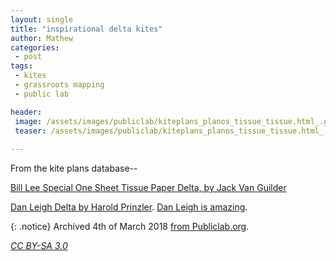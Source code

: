 ```yaml
---
layout: single
title: "inspirational delta kites"
author: Mathew
categories: 
 - post
tags:
 - kites
 - grassroots mapping
 - public lab

header: 
 image: /assets/images/publiclab/kiteplans_planos_tissue_tissue.html_.gif 
 teaser: /assets/images/publiclab/kiteplans_planos_tissue_tissue.html_.gif
 
---
```



From the kite plans database-- 

[Bill Lee Special One Sheet Tissue Paper Delta, by Jack Van Guilder](http://www.kiteplans.org/pln_109/)

[Dan Leigh Delta by Harold Prinzler](http://www.kiteplans.org/pln_83/).  [Dan Leigh is amazing](http://www.deltas.freeserve.co.uk/home.html).


{: .notice} 
Archived 4th of March 2018 [from Publiclab.org](https://publiclab.org/notes/mathew/2-23-2013/inspirational-deltas
).

*[CC BY-SA 3.0](https://creativecommons.org/licenses/by-sa/3.0/)*
